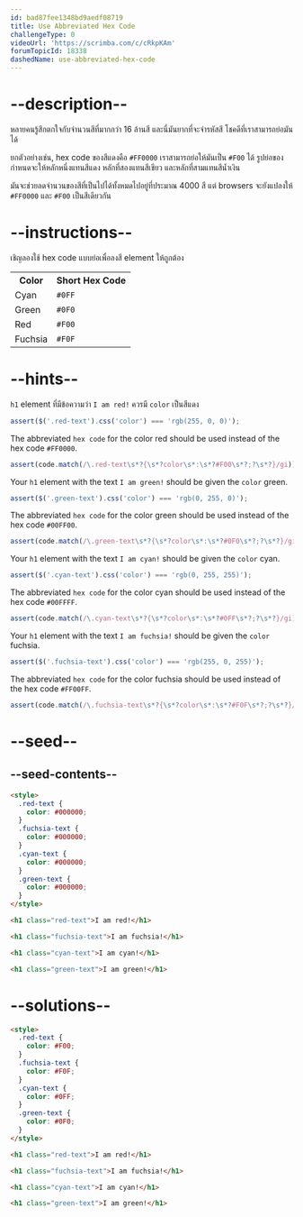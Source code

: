 ```yaml
---
id: bad87fee1348bd9aedf08719
title: Use Abbreviated Hex Code
challengeType: 0
videoUrl: 'https://scrimba.com/c/cRkpKAm'
forumTopicId: 18338
dashedName: use-abbreviated-hex-code
---
```


# --description--

หลายคนรู้สึกตกใจกับจำนวนสีที่มากกว่า 16 ล้านสี
และนี่มันยากที่จะจำรหัสสี
โชคดีที่เราสามารถย่อมันได้ 

ยกตัวอย่างเช่น, hex code ของสีแดงคือ `#FF0000` เราสามารถย่อให้มันเป็น `#F00` ได้
รูปย่อของกำหนดจะให้หลักหนึ่งแทนสีแดง หลักที่สองแทนสีเขียว และหลักที่สามแทนสีน้ำเงิน

มันจะช่วยลดจำนวนของสีที่เป็นไปได้ทั้งหมดไปอยู่ที่ประมาณ 4000 สี แต่ browsers จะยังแปลงให้ `#FF0000` และ `#F00` เป็นสีเดียวกัน

# --instructions--

เชิญลองใช้ hex code แบบย่อเพื่อลงสี element ให้ถูกต้อง

<table class='table table-striped'><tbody><tr><th>Color</th><th>Short Hex Code</th></tr><tr><td>Cyan</td><td><code>#0FF</code></td></tr><tr><td>Green</td><td><code>#0F0</code></td></tr><tr><td>Red</td><td><code>#F00</code></td></tr><tr><td>Fuchsia</td><td><code>#F0F</code></td></tr></tbody></table>

# --hints--

`h1` element ที่มีข้อความว่า `I am red!` ควรมี `color` เป็นสีแดง

```js
assert($('.red-text').css('color') === 'rgb(255, 0, 0)');
```

The abbreviated `hex code` for the color red should be used instead of the hex code `#FF0000`.

```js
assert(code.match(/\.red-text\s*?{\s*?color\s*:\s*?#F00\s*?;?\s*?}/gi));
```

Your `h1` element with the text `I am green!` should be given the `color` green.

```js
assert($('.green-text').css('color') === 'rgb(0, 255, 0)');
```

The abbreviated `hex code` for the color green should be used instead of the hex code `#00FF00`.

```js
assert(code.match(/\.green-text\s*?{\s*?color\s*:\s*?#0F0\s*?;?\s*?}/gi));
```

Your `h1` element with the text `I am cyan!` should be given the `color` cyan.

```js
assert($('.cyan-text').css('color') === 'rgb(0, 255, 255)');
```

The abbreviated `hex code` for the color cyan should be used instead of the hex code `#00FFFF`.

```js
assert(code.match(/\.cyan-text\s*?{\s*?color\s*:\s*?#0FF\s*?;?\s*?}/gi));
```

Your `h1` element with the text `I am fuchsia!` should be given the `color` fuchsia.

```js
assert($('.fuchsia-text').css('color') === 'rgb(255, 0, 255)');
```

The abbreviated `hex code` for the color fuchsia should be used instead of the hex code `#FF00FF`.

```js
assert(code.match(/\.fuchsia-text\s*?{\s*?color\s*:\s*?#F0F\s*?;?\s*?}/gi));
```

# --seed--

## --seed-contents--

```html
<style>
  .red-text {
    color: #000000;
  }
  .fuchsia-text {
    color: #000000;
  }
  .cyan-text {
    color: #000000;
  }
  .green-text {
    color: #000000;
  }
</style>

<h1 class="red-text">I am red!</h1>

<h1 class="fuchsia-text">I am fuchsia!</h1>

<h1 class="cyan-text">I am cyan!</h1>

<h1 class="green-text">I am green!</h1>
```

# --solutions--

```html
<style>
  .red-text {
    color: #F00;
  }
  .fuchsia-text {
    color: #F0F;
  }
  .cyan-text {
    color: #0FF;
  }
  .green-text {
    color: #0F0;
  }
</style>

<h1 class="red-text">I am red!</h1>

<h1 class="fuchsia-text">I am fuchsia!</h1>

<h1 class="cyan-text">I am cyan!</h1>

<h1 class="green-text">I am green!</h1>
```
